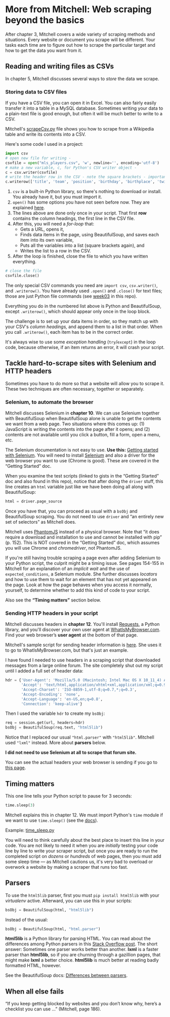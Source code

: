 # More from Mitchell: Web scraping beyond the basics

After chapter 3, Mitchell covers a wide variety of scraping methods and situations. Every website or document you scrape will be different. Your tasks each time are to figure out how to scrape the particular target and how to get the data you want from it.

## Reading and writing files as CSVs

In chapter 5, Mitchell discusses several ways to *store* the data we scrape.

### Storing data to CSV files

If you have a CSV file, you can open it in Excel. You can also fairly easily transfer it into a table in a MySQL database. Sometimes writing your data to a plain-text file is good enough, but often it will be much better to write to a CSV.

Mitchell's [scrapeCsv.py](https://github.com/REMitchell/python-scraping/blob/master/chapter5/3-scrapeCsv.py) file shows you how to scrape from a Wikipedia table and write its contents into a CSV.

Here's some code I used in a project:

```python
import csv
# open new file for writing -
csvfile = open("mls_players.csv", 'w', newline='', encoding='utf-8')
# make a new variable, c, for Python's CSV writer object -
c = csv.writer(csvfile)
# write the header row in the CSV - note the square brackets - important!
c.writerow(['title', 'team', 'position', 'birthday', 'birthplace', 'twitter'])
```

1. `csv` is a built-in Python library, so there's nothing to download or install. You already have it, but you must import it.
2. `open()` has some options you have not seen before now. They are explained [here](https://docs.python.org/3/library/functions.html#open).
3. The lines above are done only once in your script. That first **row** contains the column headings, the first line in the CSV file.
4. After this, you will need a *for-loop* that:
   * Gets a URL, opens it,
   * Finds data items in the page, using BeautifulSoup, and saves each item into its own variable,
   * Puts all the variables into a list (square brackets again), and
   * Writes the list to a row in the CSV.
5. After the loop is finished, close the file to which you have written everything.

```python
# close the file
csvfile.close()
```

The only special CSV commands you need are `import csv`, `csv.writer()`, and `.writerow()`. You have already used `.open()` and `.close()` for text files; those are just Python file commands (see [week03](https://github.com/macloo/python-beginners/tree/master/week03) in this repo).

Everything you do in the numbered list above is Python and BeautifulSoup, except `.writerow()`, which should appear only once in the loop block.

The challenge is to set up your data items in order, so they match up with your CSV's *column headings,* and append them to a list in that order. When you call `.writerow()`, each item has to be in the correct order.

It's always wise to use some *exception handling* (`try`/`except`) in the loop code, because otherwise, if an item returns an error, it will crash your script.

## Tackle hard-to-scrape sites with Selenium and HTTP headers

Sometimes you have to do more so that a website will allow you to scrape it. These two techniques are often necessary, together or separately.

### Selenium, to automate the browser

Mitchell discusses Selenium in **chapter 10**. We can use Selenium together with BeautifulSoup when BeautifulSoup alone is unable to get the contents we want from a web page. Two situations where this comes up: (1) JavaScript is writing the contents into the page after it opens; and (2) contents are not available until you click a button, fill a form, open a menu, etc.

The Selenium documentation is not easy to use. **Use this:** [Getting started with Selenium](http://bit.ly/selenium-intro). You will need to install [Selenium](https://www.seleniumhq.org/) and also a driver for the web browser you want to use (Chrome is good). These are covered in the “Getting Started” doc.

When you examine the test scripts (linked to gists in the “Getting Started” doc and also found in this repo), notice that after doing the `driver` stuff, this line creates an `html` variable just like we have been doing all along with BeautifulSoup:

```python
html = driver.page_source
```

Once you have that, you can proceed as usual with a `bsObj` and BeautifulSoup scraping. You do not need to use `driver` and “an entirely new set of selectors” as Mitchell does.

Mitchell uses [PhantomJS](https://github.com/ariya/phantomjs) instead of a physical browser. Note that “it does require a download and installation to use and cannot be installed with pip” (p. 152). This is NOT covered in the “Getting Started” doc, which assumes you will use Chrome and *chromedriver*, not PhantomJS.

If you're still having trouble scraping a page even after adding Selenium to your Python script, the culprit might be a timing issue. See pages 154-155 in Mitchell for an explanation of an *implicit wait* and the use of `expected_conditions`, a Selenium module. She further discusses *locators* and how to use them to wait for an element that has not yet appeared on the page. Look at how the page behaves when you access it normally, yourself, to determine whether to add this kind of code to your script.

Also see the **“Timing matters”** section below.

### Sending HTTP headers in your script

Mitchell discusses headers in **chapter 12**. You'll install [Requests](http://docs.python-requests.org/en/master/), a Python library, and you'll discover your own user agent at [WhatIsMyBrowser.com](https://www.whatismybrowser.com/). Find your web browser’s **user agent** at the bottom of that page.

Mitchell's sample script for sending header information is [here](https://github.com/REMitchell/python-scraping/blob/master/chapter12/1-headers.py). She uses it to go to WhatIsMyBrowser.com, but that's just an example.

I have found I needed to use headers in a scraping script that downloaded messages from a large online forum. The site completely shut out my script until I added a full set of header data:

```python
hdr = {'User-Agent': 'Mozilla/5.0 (Macintosh; Intel Mac OS X 10_11_4) AppleWebKit/537.36 (KHTML, like Gecko) Chrome/49.0.2623.110 Safari/537.36',
       'Accept': 'text/html,application/xhtml+xml,application/xml;q=0.9,*/*;q=0.8',
       'Accept-Charset': 'ISO-8859-1,utf-8;q=0.7,*;q=0.3',
       'Accept-Encoding': 'none',
       'Accept-Language': 'en-US,en;q=0.8',
       'Connection': 'keep-alive'}
```

Then I used the variable `hdr` to create my `bsObj`:

```python
req = session.get(url, headers=hdr)
bsObj = BeautifulSoup(req.text, "html5lib")
```

Notice that I replaced our usual `"html.parser"` with `"html5lib"`. Mitchell used `"lxml"` instead. More about **parsers** below.

**I did not need to use Selenium at all to scrape that forum site.**

You can see the actual headers your web browser is sending if you go to [this page](https://www.whatismybrowser.com/detect/what-http-headers-is-my-browser-sending).

## Timing matters

This one line tells your Python script to pause for 3 seconds:

```python
time.sleep(3)
```

Mitchell explains this in chapter 12. We must import Python's `time` module if we want to use `time.sleep()` (see the [docs](https://docs.python.org/3/library/time.html#time.sleep)).

Example: [time_sleep.py](https://github.com/macloo/python-beginners/blob/master/web_scraping/more-from-mitchell/time_sleep.py)

You will need to think carefully about the best place to insert this line in your code. You are not likely to need it when you are *initially* testing your code line by line to write your scraper script, but once you are ready to run the completed script on *dozens* or *hundreds* of web pages, then you must add some sleep time &mdash; as Mitchell cautions us, it's very bad to overload or overwork a website by making a scraper that runs too fast.

## Parsers

To use the `html5lib` parser, first you must `pip install html5lib` with your *virtualenv* active. Afterward, you can use this in your scripts:

```python
bsObj = BeautifulSoup(html, "html5lib")
```

Instead of the usual:

```python
bsObj = BeautifulSoup(html, "html.parser")
```

**html5lib** is a Python library for parsing HTML. You can read about the differences among Python parsers in this [Stack Overflow post](https://stackoverflow.com/questions/45494505/python-difference-between-lxml-and-html-parser-and-html5lib-with-beautifu). The short answer: Sometimes one parser works better than another. **lxml** is a faster parser than **html5lib**, so if you are churning through a gazillion pages, that might make **lxml** a better choice. **html5lib** is much better at reading badly formatted HTML, however.

See the BeautifulSoup docs: [Differences between parsers](https://www.crummy.com/software/BeautifulSoup/bs4/doc/#differences-between-parsers).

## When all else fails

“If you keep getting blocked by websites and you don’t know why, here’s a checklist you can use ...” (Mitchell, page 186).
